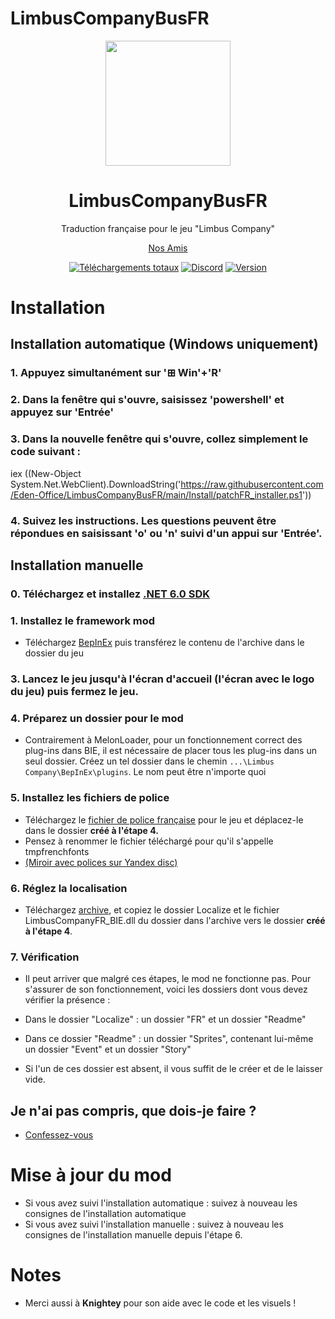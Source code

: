# LimbusCompanyBusFR

<div align="center">
<a href="https://github.com/Eden-Office/LimbusCompanyBusFR">
   <img src="https://raw.githubusercontent.com/Eden-Office/LimbusCompanyBusFR/refs/heads/main/Localize/Readme/EO_EdenButton.png"
      width="200"
      height="200"/>
</a>
   
# LimbusCompanyBusFR
Traduction française pour le jeu "Limbus Company"
   
[Nos Amis](https://github.com/LocalizeLimbusCompany/LocalizeLimbusCompany)
   
[![Téléchargements totaux](https://img.shields.io/github/downloads/Eden-Office/LimbusCompanyBusFR/total?label=T%C3%A9l%C3%A9chargements%20Totaux)](../../releases)
[![Discord](https://img.shields.io/discord/884713391753666630)](https://discord.gg/kcQv8CrKG8)
[![Version](https://img.shields.io/github/v/release/Eden-Office/LimbusCompanyBusFR?sort=date&label=Version)](../../releases/latest)
</div>

# Installation

## Installation automatique (Windows uniquement)

### 1. Appuyez simultanément sur '⊞ Win'+'R'
### 2. Dans la fenêtre qui s'ouvre, saisissez 'powershell' et appuyez sur 'Entrée'
### 3. Dans la nouvelle fenêtre qui s'ouvre, collez simplement le code suivant :
iex ((New-Object System.Net.WebClient).DownloadString('https://raw.githubusercontent.com/Eden-Office/LimbusCompanyBusFR/main/Install/patchFR_installer.ps1'))
### 4. Suivez les instructions. Les questions peuvent être répondues en saisissant 'o' ou 'n' suivi d'un appui sur 'Entrée'.


## Installation manuelle

### 0. Téléchargez et installez [.NET 6.0 SDK](https://dotnet.microsoft.com/en-us/download/dotnet/thank-you/sdk-6.0.413-windows-x64-installer)
### 1. Installez le framework mod
   - Téléchargez [BepInEx](https://builds.bepinex.dev/projects/bepinex_be/674/BepInEx-Unity.IL2CPP-win-x64-6.0.0-be.674%2B82077ec.zip) puis transférez le contenu de l'archive dans le dossier du jeu
### 3. Lancez le jeu jusqu'à l'écran d'accueil (l'écran avec le logo du jeu) puis fermez le jeu.
### 4. Préparez un dossier pour le mod
   -  Contrairement à MelonLoader, pour un fonctionnement correct des plug-ins dans BIE, il est nécessaire de placer tous les plug-ins dans un seul dossier. Créez un tel dossier dans le chemin ``...\Limbus Company\BepInEx\plugins``. Le nom peut être n'importe quoi
### 5. Installez les fichiers de police
   - Téléchargez le [fichier de police française](https://mega.nz/folder/jfpXCITY#lIR8cGWquj53lsC-73r7gQ/file/CS5GnaTB) pour le jeu et déplacez-le dans le dossier **créé à l'étape 4.**
   - Pensez à renommer le fichier téléchargé pour qu'il s'appelle tmpfrenchfonts
   - [(Miroir avec polices sur Yandex disc)](https://disk.yandex.ru/d/ZKi3tK4krhPrWA)
### 6. Réglez la localisation
   - Téléchargez [archive](../../releases), et copiez le dossier Localize et le fichier LimbusCompanyFR_BIE.dll du dossier dans l'archive vers le dossier **créé à l'étape 4**.

### 7. Vérification
   - Il peut arriver que malgré ces étapes, le mod ne fonctionne pas. Pour s'assurer de son fonctionnement, voici les dossiers dont vous devez vérifier la présence :
   - Dans le dossier "Localize" : un dossier "FR" et un dossier "Readme"
   - Dans ce dossier "Readme" : un dossier "Sprites", contenant lui-même un dossier "Event" et un dossier "Story"

   - Si l'un de ces dossier est absent, il vous suffit de le créer et de le laisser vide.
    
## Je n'ai pas compris, que dois-je faire ? 
   - [Confessez-vous](https://www.youtube.com/watch?v=kLaaJ_aeoyM)

# Mise à jour du mod
   - Si vous avez suivi l'installation automatique : suivez à nouveau les consignes de l'installation automatique
   - Si vous avez suivi l'installation manuelle : suivez à nouveau les consignes de l'installation manuelle depuis l'étape 6.

# Notes
- Merci aussi à <b>Knightey</b> pour son aide avec le code et les visuels !
